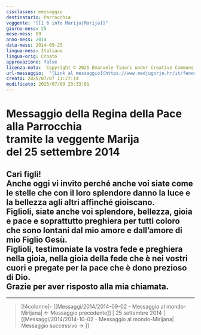```yaml
---
cssclasses: messaggio
destinatario: Parrocchia
veggente: "[[1 6 info Marija|Marija]]"
giorno-mess: 25
mese-mess: 09
anno-mess: 2014
data-mess: 2014-09-25
lingua-mess: Italiano
lingua-orig: Croato
approvazione: false
licenza-nota:  Copyright © 2025 Emanuele Tinari under Creative Commons BY-NC-SA 4.0 https://creativecommons.org/licenses/by-nc-sa/4.0/
url-messaggio:  "[Link al messaggio](https://www.medjugorje.hr/it/fenomeno-di-medjugorje/messaggi-della-madonna/?datum=2014-9-25)"
creato: 2025/07/07 11:27:14
modificato: 2025/07/09 23:33:01
---
```


# Messaggio della Regina della Pace<br>alla Parrocchia<br>tramite la veggente Marija<br>del 25 settembre 2014

## Cari figli!<br>Anche oggi vi invito perché anche voi siate come le stelle che con il loro splendore danno la luce e la bellezza agli altri affinché gioiscano.<br>Figlioli, siate anche voi splendore, bellezza, gioia e pace e soprattutto preghiera per tutti coloro che sono lontani dal mio amore e dall’amore di mio Figlio Gesù.<br>Figlioli, testimoniate la vostra fede e preghiera nella gioia, nella gioia della fede che è nei vostri cuori e pregate per la pace che è dono prezioso di Dio.<br>Grazie per aver risposto alla mia chiamata.

***

> [!4colonne]- [[Messaggi/2014/2014-09-02 - Messaggio al mondo-Mirijana| ← Messaggio precedente]] | 25 settembre 2014 | [[Messaggi/2014/2014-10-02 - Messaggio al mondo-Mirijana| Messaggio successivo → ]]
